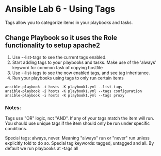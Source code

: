# Ansible Lab 6 - Using Tags

Tags allow you to categorize items in your playbooks and tasks.  

## Change Playbook so it uses the Role functionality to setup apache2
1. Use --list-tags to see the current tags enabled.
2. Start adding tags to your playbooks and tasks. Make use of the 'always' keyword for common task of copying hostfile
3. Use --list-tags to see the now enabled tags, and see tag inheritance.
4. Run your playbooks using tags to only run certain items

``` shell
ansible-playbook -i hosts -K playbook1.yml --list-tags
ansible-playbook -i hosts -K playbook1.yml --tags configuration
ansible-playbook -i hosts -K playbook1.yml --tags proxy
```

### Notes:

Tags use "OR" logic, not "AND". If any of your tags match the item will run. You should use unique tags if the item should only be run under specific conditions.

Special tags: always, never.  Meaning "always" run or "never" run unless explicitly told to do so.
Special tag keywords: tagged, untagged and all.  By default we run playbooks at -tags all
